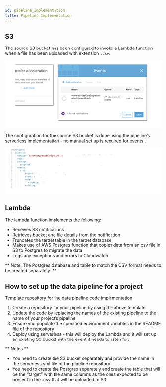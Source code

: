 ```yaml
---
id: pipeline_implementation
title: Pipeline Implementation
---
```


## S3

The source S3 bucket has been configured to invoke a Lambda function when a file has been uploaded with extension `.csv`.

![alt text](./doc-images/data5.png)

The configuration for the source S3 bucket is done using the pipeline’s serverless implementation - <u> no manual set up is required for events </u>.

![alt text](./doc-images/data6.png)

## Lambda 

The lambda function implements the following:

- Receives S3 notifications
- Retrieves bucket and file details from the notification
- Truncates the target table in the target database
- Makes use of AWS Postgres function that copies data from an csv file in S3 to Postgres to migrate the data
- Logs any exceptions and errors to Cloudwatch

 ** Note: The Postgres database and table to match the CSV format needs to be created separately. **

## How to set up the data pipeline for a project

[Template repository for the data pipeline code implementation](https://github.com/LBHackney-IT/s3-to-postgres-data-pipeline)

 1. Create a repository for your pipeline by using the above template
 2. Update the code by replacing the names of the existing pipeline to the name of your project’s pipeline
 3. Ensure you populate the specified environment variables in the README file of the repository
 4. Deploy using serverless - this will deploy the Lambda and it will set up an existing S3 bucket with the event it needs to listen for.

** Notes **

 - You need to create the S3 bucket separately and provide the name in the serverless.yml file of the pipeline repository.
 - You need to create the Postgres separately and create the table that will be the “target” with the same columns as the ones expected to be present in the .csv that will be uploaded to S3
